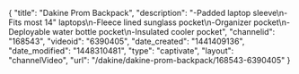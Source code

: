 {
    "title": "Dakine Prom Backpack",
    "description": "-Padded laptop sleeve\n-Fits most 14\" laptops\n-Fleece lined sunglass pocket\n-Organizer pocket\n-Deployable water bottle pocket\n-Insulated cooler pocket",
    "channelid": "168543",
    "videoid": "6390405",
    "date_created": "1441409136",
    "date_modified": "1448310481",
    "type": "captivate",
    "layout": "channelVideo",
    "url": "\/dakine\/dakine-prom-backpack\/168543-6390405"
}